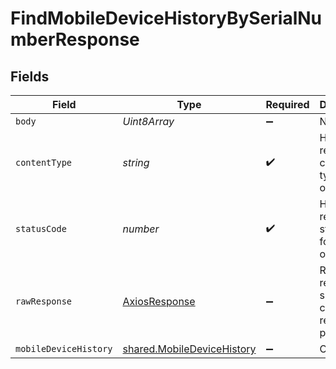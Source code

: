 # FindMobileDeviceHistoryBySerialNumberResponse


## Fields

| Field                                                                           | Type                                                                            | Required                                                                        | Description                                                                     |
| ------------------------------------------------------------------------------- | ------------------------------------------------------------------------------- | ------------------------------------------------------------------------------- | ------------------------------------------------------------------------------- |
| `body`                                                                          | *Uint8Array*                                                                    | :heavy_minus_sign:                                                              | N/A                                                                             |
| `contentType`                                                                   | *string*                                                                        | :heavy_check_mark:                                                              | HTTP response content type for this operation                                   |
| `statusCode`                                                                    | *number*                                                                        | :heavy_check_mark:                                                              | HTTP response status code for this operation                                    |
| `rawResponse`                                                                   | [AxiosResponse](https://axios-http.com/docs/res_schema)                         | :heavy_minus_sign:                                                              | Raw HTTP response; suitable for custom response parsing                         |
| `mobileDeviceHistory`                                                           | [shared.MobileDeviceHistory](../../../sdk/models/shared/mobiledevicehistory.md) | :heavy_minus_sign:                                                              | OK                                                                              |